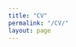 ```yaml
---
title: "CV"
permalink: "/CV/"
layout: page
---
```


<object data="https://andrewprojansky.github.io/AndrewCV.pdf" width="800" height="1000" type='application/pdf'></object>
